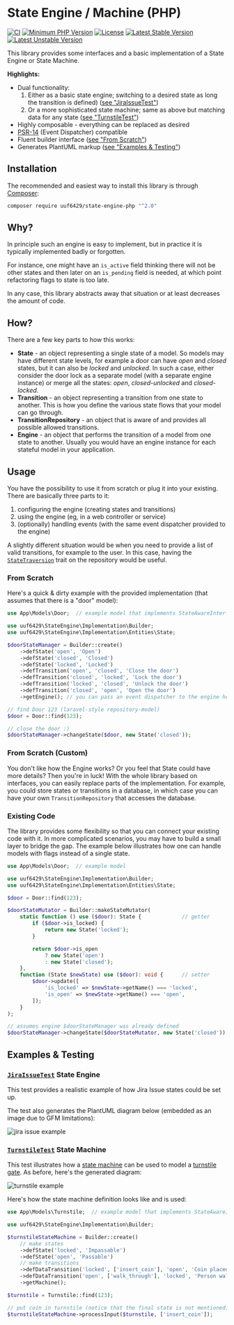 # State Engine / Machine (PHP)

[![CI](https://github.com/uuf6429/state-engine-php/actions/workflows/ci.yml/badge.svg)](https://github.com/uuf6429/state-engine-php/actions/workflows/ci.yml)
[![Minimum PHP Version](https://img.shields.io/badge/php-%5E7.4%20%7C%20%5E8-8892BF.svg)](https://php.net/)
[![License](http://poser.pugx.org/uuf6429/state-engine/license)](https://packagist.org/packages/uuf6429/state-engine)
[![Latest Stable Version](http://poser.pugx.org/uuf6429/state-engine/v)](https://packagist.org/packages/uuf6429/state-engine)
[![Latest Unstable Version](http://poser.pugx.org/uuf6429/state-engine/v/unstable)](https://packagist.org/packages/uuf6429/state-engine)

This library provides some interfaces and a basic implementation of a State Engine or State Machine.

**Highlights:**
- Dual functionality:
  1. Either as a basic state engine; switching to a desired state as long the transition is defined)
     ([see "JiraIssueTest"](#jiraissuetesthttpsgithubcomuuf6429state-engine-phpblobmaintestsjiraissuetestphp-state-engine))
  2. Or a more sophisticated state machine; same as above but matching data for any state
     ([see "TurnstileTest"](#turnstiletesthttpsgithubcomuuf6429state-engine-phpblobmaintestsjiraissuetestphp-state-machine))
- Highly composable - everything can be replaced as desired
- [PSR-14](http://www.php-fig.org/psr/psr-14/) (Event Dispatcher) compatible
- Fluent builder interface ([see "From Scratch"](#from-scratch))
- Generates PlantUML markup ([see "Examples & Testing"](#examples--testing))

## Installation

The recommended and easiest way to install this library is through [Composer](https://getcomposer.org/):

```bash
composer require uuf6429/state-engine-php "^2.0"
```

## Why?

In principle such an engine is easy to implement, but in practice it is typically implemented badly or forgotten.

For instance, one might have an `is_active` field thinking there will not be other states and then later on an
`is_pending` field is needed, at which point refactoring flags to state is too late.

In any case, this library abstracts away that situation or at least decreases the amount of code.

## How?

There are a few key parts to how this works:

- **State** - an object representing a single state of a model. So models may have different state levels, for example a
  door can have _open_ and _closed_ states, but it can also be _locked_ and _unlocked_. In such a case, either consider
  the door lock as a separate model (with a separate engine instance) or merge all the states: _open_, _closed-unlocked_
  and _closed-locked_.
- **Transition** - an object representing a transition from one state to another. This is how you define the various
  state flows that your model can go through.
- **TransitionRepository** - an object that is aware of and provides all possible allowed transitions.
- **Engine** - an object that performs the transition of a model from one state to another. Usually you would have an
  engine instance for each stateful model in your application.

## Usage

You have the possibility to use it from scratch or plug it into your existing. There are basically three parts to it:
1. configuring the engine (creating states and transitions)
2. using the engine (eg, in a web controller or service)
3. (optionally) handling events (with the same event dispatcher provided to the engine)

A slightly different situation would be when you need to provide a list of valid transitions, for example to the user.
In this case, having the [`StateTraversion`](https://github.com/uuf6429/state-engine-php/blob/main/src/Implementation/Traits/StateTraversion.php) trait on the repository would be useful.

### From Scratch

Here's a quick & dirty example with the provided implementation (that assumes that there is a "door" model):

```php
use App\Models\Door;  // example model that implements StateAwareInterface

use uuf6429\StateEngine\Implementation\Builder;
use uuf6429\StateEngine\Implementation\Entities\State;

$doorStateManager = Builder::create()
    ->defState('open', 'Open')
    ->defState('closed', 'Closed')
    ->defState('locked', 'Locked')
    ->defTransition('open', 'closed', 'Close the door')
    ->defTransition('closed', 'locked', 'Lock the door')
    ->defTransition('locked', 'closed', 'Unlock the door')
    ->defTransition('closed', 'open', 'Open the door')
    ->getEngine(); // you can pass an event dispatcher to the engine here

// find Door 123 (laravel-style repository-model)
$door = Door::find(123);

// close the door :)
$doorStateManager->changeState($door, new State('closed'));
```

### From Scratch (Custom)

You don't like how the Engine works? Or you feel that State could have more details?
Then you're in luck! With the whole library based on interfaces, you can easily replace parts of the implementation.
For example, you could store states or transitions in a database, in which case you can have your own
`TransitionRepository` that accesses the database.

### Existing Code

The library provides some flexibility so that you can connect your existing code with it. In more complicated scenarios,
you may have to build a small layer to bridge the gap. The example below illustrates how one can handle models with
flags instead of a single state.

```php
use App\Models\Door;  // example model

use uuf6429\StateEngine\Implementation\Builder;
use uuf6429\StateEngine\Implementation\Entities\State;

$door = Door::find(123);

$doorStateMutator = Builder::makeStateMutator(
    static function () use ($door): State {             // getter
        if ($door->is_locked) {
            return new State('locked');
        }

        return $door->is_open
            ? new State('open')
            : new State('closed');
    },
    function (State $newState) use ($door): void {      // setter
        $door->update([
            'is_locked' => $newState->getName() === 'locked',
            'is_open' => $newState->getName() === 'open',
        ]);
    }
);

// assumes engine $doorStateManager was already defined
$doorStateManager->changeState($doorStateMutator, new State('closed'));
```

## Examples & Testing

### [`JiraIssueTest`](https://github.com/uuf6429/state-engine-php/blob/main/tests/JiraIssueTest.php) State Engine

This test provides a realistic example of how Jira Issue states could be set up.

The test also generates the PlantUML diagram below (embedded as an image due to GFM limitations):

![jira issue example](https://www.planttext.com/api/plantuml/svg/TPBDRiCW48JlFCKUauDV88SgZgfAlLIrymGqJ2rK31PiBENjYurfux_hpZVB370EB3tVMoF4uI9lFyOrHogA5pgKLff7qE589xgWqPRaD5cIxvPUqG_ScmnSi8ygVJjF2ZsCwrfO5a_xHbCDgHuZDNcpJZVNTWQCbUNlr1FLuBktn8w-qb0i5wuwV02AMkSHOx7K9cnR_ikaqhCEMLmqgCg1lyAg8L5Lxe8r36J0nbNvfEmwfqnNTjqyqZn5hf0IfGQCmDes8i-tDrTbZAGDr1xtb3sodpA4WTtG9rzmfeTAZpKg8vsdwmTr7QmGvtY9yJV-0W00)

### [`TurnstileTest`](https://github.com/uuf6429/state-engine-php/blob/main/tests/JiraIssueTest.php) State Machine

This test illustrates how a [state machine](https://en.wikipedia.org/wiki/Finite-state_machine) can be used to model a [turnstile gate](https://en.wikipedia.org/wiki/Turnstile).
As before, here's the generated diagram:

![turnstile example](https://www.planttext.com/api/plantuml/svg/SoWkIImgAStDuUBIyCmjI2mkJapAITLKqDMrKz08W7Ej59ppC_CK2d8IarDJk90amEgGDLef1AGM5UVdAPGdvcGNAvHa5EMNfcTmSJcavgM0h040)

Here's how the state machine definition looks like and is used:
```php
use App\Models\Turnstile;  // example model that implements StateAwareInterface

use uuf6429\StateEngine\Implementation\Builder;

$turnstileStateMachine = Builder::create()
    // make states
    ->defState('locked', 'Impassable')
    ->defState('open', 'Passable')
    // make transitions
    ->defDataTransition('locked', ['insert_coin'], 'open', 'Coin placed')
    ->defDataTransition('open', ['walk_through'], 'locked', 'Person walks through')
    ->getMachine();

$turnstile = Turnstile::find(123);

// put coin in turnstile (notice that the final state is not mentioned)
$turnstileStateMachine->processInput($turnstile, ['insert_coin']);
```
